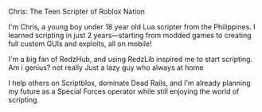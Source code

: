 Chris: The Teen Scripter of Roblox Nation 

I'm Chris, a young boy under 18 year old Lua scripter from the Philippines. I learned scripting in just 2 years—starting from modded games to creating full custom GUIs and exploits, all on mobile! 

I'm a big fan of RedzHub, and using RedzLib inspired me to start scripting. 
Am i genius? not really Just a lazy guy who always at home

I help others on Scriptblox, dominate Dead Rails, and I'm already planning my future as a Special Forces operator while still enjoying the world of scripting. 
